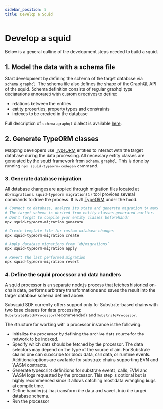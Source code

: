 ```yaml
---
sidebar_position: 5
title: Develop a Squid
---
```


# Develop a squid

Below is a general outline of the development steps needed to build a squid. 

## 1. Model the data with a schema file

Start development by defining the schema of the target database via `schema.graphql`. The schema file also defines
the shape of the GraphQL API of the squid. Schema definition consists of regular graphql type declarations annotated with custom directives to define:
- relations between the entities
- entity properties, property types and constraints 
- indexes to be created in the database

Full description of `schema.graphql` dialect is available [here](/develop-a-squid/schema-spec).

## 2. Generate TypeORM classes

Mapping developers use [TypeORM](https://typeorm.io) entities
to interact with the target database during the data processing. All necessary entity classes are
generated by the squid framework from `schema.graphql`. This is done by running `npx squid-typeorm-codegen`
command.

### 3. Generate database migration

All database changes are applied through migration files located at `db/migrations`.
`squid-typeorm-migration(1)` tool provides several commands to drive the process.
It is all [TypeORM](https://typeorm.io/#/migrations) under the hood.

```bash
# Connect to database, analyze its state and generate migration to match the target schema.
# The target schema is derived from entity classes generated earlier.
# Don't forget to compile your entity classes beforehand!
npx squid-typeorm-migration generate

# Create template file for custom database changes
npx squid-typeorm-migration create

# Apply database migrations from `db/migrations`
npx squid-typeorm-migration apply

# Revert the last performed migration
npx squid-typeorm-migration revert         
```

### 4. Define the squid processor and data handlers

A squid processor is an separate node.js process that fetches historical on-chain data, performs arbitrary transformations and saves the result into the target database schema defined above. 

Subsquid SDK currently offers support only for Substrate-based chains with two base classes for data processing: `SubstrateBatchProcessor`(recommended) and `SubstrateProcessor`. 

The structure for working with a processor instance is the following:

- Initialize the processor by defining the archive data source for the network to be indexed. 
- Specify which data should be fetched by the processor. The data selectors may depend on the type of the source chain. For Substrate chains one can subscribe for block data, call data, or runtime events. Additional options are available for substrate chains supporting EVM and WASM contracts.  
- Generate typescript definitions for substrate events, calls, EVM and WASM logs requested by the processor. This step is optional but is highly recommended since it allows catching most data wrangling bugs at compile time.  
- Define handler(s) that transform the data and save it into the target database schema. 
- Run the processor 